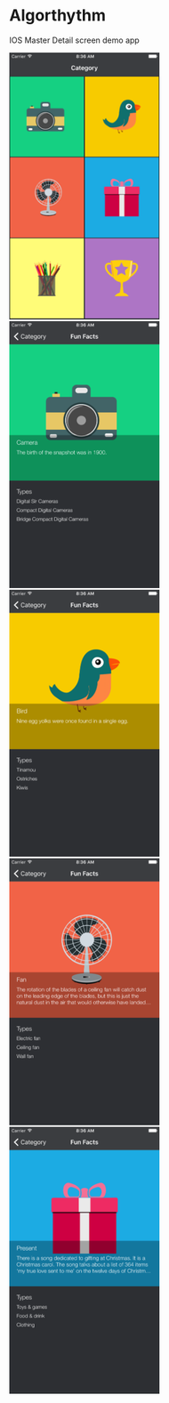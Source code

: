# Algorthythm
IOS Master Detail screen demo app

<img src="https://github.com/strengthandwill/algorthythm/blob/master/Algorthythm/Images.xcassets/screenshot1.imageset/screenshot1.png" height="480" />
<img src="https://github.com/strengthandwill/algorthythm/blob/master/Algorthythm/Images.xcassets/screenshot2.imageset/screenshot2.png" height="480" />
<img src="https://github.com/strengthandwill/algorthythm/blob/master/Algorthythm/Images.xcassets/screenshot3.imageset/screenshot3.png" height="480" />
<img src="https://github.com/strengthandwill/algorthythm/blob/master/Algorthythm/Images.xcassets/screenshot4.imageset/screenshot4.png" height="480" />
<img src="https://github.com/strengthandwill/algorthythm/blob/master/Algorthythm/Images.xcassets/screenshot5.imageset/screenshot5.png" height="480" />
